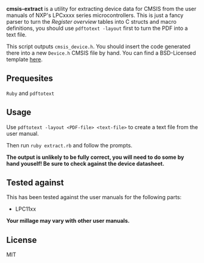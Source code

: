 **cmsis-extract** is a utility for extracting device data for CMSIS from the
  user manuals of NXP's LPCxxxx series microcontrollers. This is just a fancy
  parser to turn the *Register overview* tables into C structs and macro
  definitions, you should use `pdftotext -layout` first to turn the PDF into a
  text file.

This script outputs `cmsis_device.h`. You should insert the code generated there
into a new `Device.h` CMSIS file by hand. You can find a BSD-Licensed template
[here](https://github.com/pfalcon/ARM-CMSIS-BSD/blob/master/Device/_Template_Vendor/Vendor/Device/Include/Device.h).

## Prequesites ##

`Ruby` and `pdftotext`

## Usage ##

Use `pdftotext -layout <PDF-file> <text-file>` to create a text file from the
user manual.

Then run `ruby extract.rb` and follow the prompts.

**The output is unlikely to be fully correct, you will need to do some by hand
  youself! Be sure to check against the device datasheet.**

## Tested against ##

This has been tested against the user manuals for the following parts:
* LPC11xx

**Your millage may vary with other user manuals.**

## License ##

MIT
